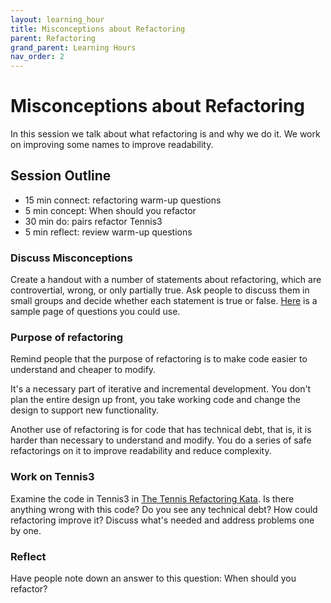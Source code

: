 ```yaml
---
layout: learning_hour
title: Misconceptions about Refactoring
parent: Refactoring
grand_parent: Learning Hours
nav_order: 2
---
```



# Misconceptions about Refactoring

In this session we talk about what refactoring is and why we do it. We work on improving some names to improve readability.

## Session Outline

* 15 min connect: refactoring warm-up questions   
* 5 min concept: When should you refactor
* 30 min do: pairs refactor Tennis3
* 5 min reflect: review warm-up questions


### Discuss Misconceptions
Create a handout with a number of statements about refactoring, which are controvertial, wrong, or only partially true. Ask people to discuss them in small groups and decide whether each statement is true or false. [Here](https://emilybache.github.io/exercises/warm_up_questions/refactoring_warm_up_questions.html) is a sample page of questions you could use.

### Purpose of refactoring
Remind people that the purpose of refactoring is to make code easier to understand and cheaper to modify. 

It's a necessary part of iterative and incremental development. You don't plan the entire design up front, you take working code and change the design to support new functionality. 

Another use of refactoring is for code that has technical debt, that is, it is harder than necessary to understand and modify. You do a series of safe refactorings on it to improve readability and reduce complexity.

### Work on Tennis3
Examine the code in Tennis3 in [The Tennis Refactoring Kata](https://github.com/emilybache/Tennis-Refactoring-Kata). Is there anything wrong with this code? Do you see any technical debt? How could refactoring improve it? Discuss what's needed and address problems one by one.

### Reflect
Have people note down an answer to this question: When should you refactor?

